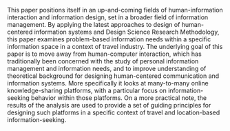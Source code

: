 This paper positions itself in an up-and-coming fields of human-information interaction and information design, set in a broader field of information management. By applying the latest approaches to design of human-centered information systems and Design Science Research Methodology, this paper examines problem-based information needs within a specific information space in a context of travel industry. The underlying goal of this paper is to move away from human-computer interaction, which has traditionally been concerned with the study of personal information management and information needs, and to improve understanding of theoretical background for designing human-centered communication and information systems. More specifically it looks at many-to-many online knowledge-sharing platforms, with a particular focus on information-seeking behavior within those platforms. On a more practical note, the results of the analysis are used to provide a set of guiding principles for designing such platforms in a specific context of travel and location-based information-seeking.
